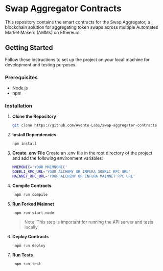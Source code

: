 # Swap Aggregator Contracts

This repository contains the smart contracts for the Swap Aggregator, a blockchain solution for aggregating token swaps across multiple Automated Market Makers (AMMs) on Ethereum.

## Getting Started

Follow these instructions to set up the project on your local machine for development and testing purposes.

### Prerequisites

- Node.js
- npm

### Installation

1. **Clone the Repository**

   ```bash
   git clone https://github.com/Avento-Labs/swap-aggregator-contracts
   ```

2. **Install Dependencies**

   ```bash
   npm install
   ```

3. **Create .env File**
   Create an .env file in the root directory of the project and add the following environment variables:

   ```bash
   MNEMONIC='YOUR MNEMNONIC'
   GOERLI_RPC_URL='YOUR ALCHEMY OR INFURA GOERLI RPC URL'
   MAINNET_RPC_URL='YOUR ALCHEMY OR INFURA MAINNET RPC URL'
   ```

4. **Compile Contracts**

   ```bash
    npm run compile
   ```

5. **Run Forked Mainnet**

   ```bash
    npm run start-node
   ```

   > Note: This step is important for running the API server and tests locally.

6. **Deploy Contracts**

   ```bash
    npm run deploy
   ```

7. **Run Tests**

   ```bash
    npm run test
   ```
